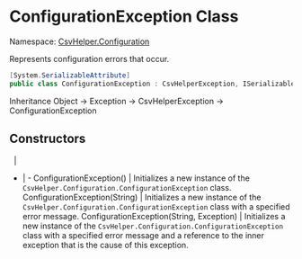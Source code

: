 # ConfigurationException Class

Namespace: [CsvHelper.Configuration](/api/CsvHelper.Configuration)

Represents configuration errors that occur.

```cs
[System.SerializableAttribute]
public class ConfigurationException : CsvHelperException, ISerializable
```

Inheritance Object -> Exception -> CsvHelperException -> ConfigurationException

## Constructors
&nbsp; | &nbsp;
- | -
ConfigurationException() | Initializes a new instance of the ``CsvHelper.Configuration.ConfigurationException`` class.
ConfigurationException(String) | Initializes a new instance of the ``CsvHelper.Configuration.ConfigurationException`` class with a specified error message.
ConfigurationException(String, Exception) | Initializes a new instance of the ``CsvHelper.Configuration.ConfigurationException`` class with a specified error message and a reference to the inner exception that is the cause of this exception.
